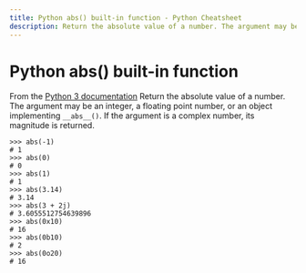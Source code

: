 ```yaml
---
title: Python abs() built-in function - Python Cheatsheet
description: Return the absolute value of a number. The argument may be an integer, a floating point number, or an object implementing __abs__(). If the argument is a complex number, its magnitude is returned.
---
```


# Python abs() built-in function

<base-disclaimer>
  <base-disclaimer-title>
    From the <a target="_blank" href="https://docs.python.org/3/library/functions.html#abs">Python 3 documentation</a>
  </base-disclaimer-title>
  <base-disclaimer-content>
    Return the absolute value of a number. The argument may be an integer, a floating point number, or an object implementing <code>__abs__()</code>. If the argument is a complex number, its magnitude is returned.
  </base-disclaimer-content>
</base-disclaimer>

```
>>> abs(-1)
# 1
>>> abs(0)
# 0
>>> abs(1)
# 1
>>> abs(3.14)
# 3.14
>>> abs(3 + 2j)
# 3.6055512754639896
>>> abs(0x10)
# 16
>>> abs(0b10)
# 2
>>> abs(0o20)
# 16
```
